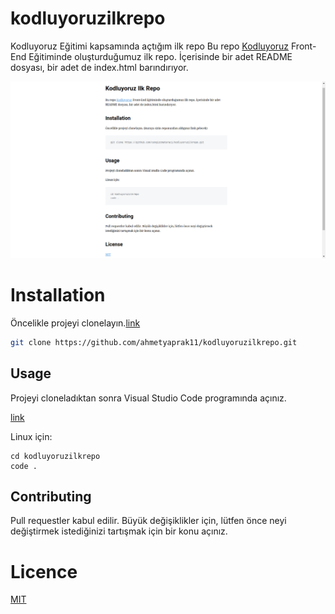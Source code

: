 # kodluyoruzilkrepo
Kodluyoruz Eğitimi kapsamında açtığım ilk repo
Bu repo [Kodluyoruz](https://www.kodluyoruz.org) Front-End Eğitiminde oluşturduğumuz ilk repo. İçerisinde bir adet README dosyası, bir adet de index.html barındırıyor.

![image](https://raw.githubusercontent.com/Kodluyoruz/taskforce/main/git/odev1/figures/markdown.png)

# Installation 
Öncelikle projeyi clonelayın.[link](https://github.com/ahmetyaprak11/kodluyoruzilkrepo.git)

```bash
git clone https://github.com/ahmetyaprak11/kodluyoruzilkrepo.git

```

## Usage

Projeyi cloneladıktan sonra Visual Studio Code programında açınız.

[link](https://ibb.co/mFK1zc7)

Linux için:
```linux
cd kodluyoruzilkrepo
code .
```

## Contributing
Pull requestler kabul edilir. Büyük değişiklikler için, lütfen önce neyi değiştirmek istediğinizi tartışmak için bir konu açınız.

# Licence 
[MIT](https://choosealicense.com/licenses/mit/)
